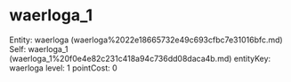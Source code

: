 # waerloga_1

Entity: waerloga (waerloga%2022e18665732e49c693cfbc7e31016bfc.md)
Self: waerloga_1 (waerloga_1%20f0e4e82c231c418a94c736dd08daca4b.md)
entityKey: waerloga
level: 1
pointCost: 0